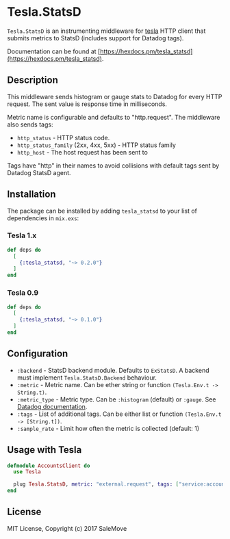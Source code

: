# Tesla.StatsD

`Tesla.StatsD` is an instrumenting middleware for [tesla](https://github.com/teamon/tesla)
HTTP client that submits metrics to StatsD (includes support for Datadog tags).

Documentation can be found at [https://hexdocs.pm/tesla_statsd](https://hexdocs.pm/tesla_statsd).

## Description

This middleware sends histogram or gauge stats to Datadog for every HTTP request.
The sent value is response time in milliseconds.

Metric name is configurable and defaults to "http.request".
The middleware also sends tags:

  * `http_status` - HTTP status code.
  * `http_status_family` (2xx, 4xx, 5xx) - HTTP status family
  * `http_host` - The host request has been sent to

Tags have "http" in their names to avoid collisions with default tags sent by
Datadog StatsD agent.

## Installation

The package can be installed by adding `tesla_statsd` to your list of dependencies in `mix.exs`:

### Tesla 1.x

```elixir
def deps do
  [
    {:tesla_statsd, "~> 0.2.0"}
  ]
end
```

### Tesla 0.9

```elixir
def deps do
  [
    {:tesla_statsd, "~> 0.1.0"}
  ]
end
```

## Configuration

  * `:backend` - StatsD backend module. Defaults to `ExStatsD`. A backend must implement `Tesla.StatsD.Backend` behaviour.
  * `:metric` - Metric name. Can be ether string or function `(Tesla.Env.t -> String.t)`.
  * `:metric_type` - Metric type. Can be `:histogram` (default) or `:gauge`. See
    [Datadog documentation](https://docs.datadoghq.com/guides/dogstatsd/#data-types).
  * `:tags` - List of additional tags. Can be either list or function `(Tesla.Env.t -> [String.t])`.
  * `:sample_rate` - Limit how often the metric is collected (default: 1)

## Usage with Tesla

```elixir
defmodule AccountsClient do
  use Tesla

  plug Tesla.StatsD, metric: "external.request", tags: ["service:accounts"]
end
```

## License

MIT License, Copyright (c) 2017 SaleMove
